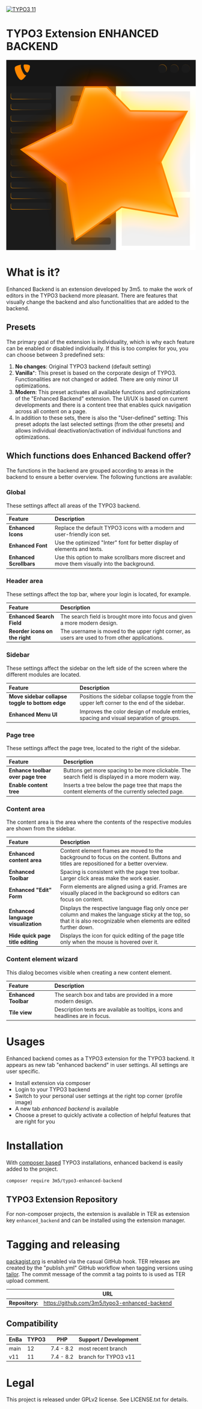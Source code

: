 [![TYPO3 11](https://img.shields.io/badge/TYPO3-11-orange.svg)](https://get.typo3.org/version/11)

TYPO3 Extension ENHANCED BACKEND
================================

![enhanced_backend_logo](/Resources/Public/Icons/Extension.png)

# What is it?

Enhanced Backend is an extension developed by 3m5. to make the work of editors in the TYPO3 backend more pleasant.
There are features that visually change the backend and also functionalities that are added to the backend.

## Presets

The primary goal of the extension is individuality, which is why each feature can be enabled or disabled individually.
If this is too complex for you, you can choose between 3 predefined sets:

1. **No changes**: Original TYPO3 backend (default setting)
2. **Vanilla⁺**: This preset is based on the corporate design of TYPO3. Functionalities are not changed or added. There are only minor UI optimizations.
3. **Modern**: This preset activates all available functions and optimizations of the "Enhanced Backend" extension. The UI/UX is based on current developments and there is a content tree that enables quick navigation across all content on a page.
4. In addition to these sets, there is also the "User-defined" setting: This preset adopts the last selected settings (from the other presets) and allows individual deactivation/activation of individual functions and optimizations.

## Which functions does Enhanced Backend offer?
The functions in the backend are grouped according to areas in the backend to ensure a better overview. The following functions are available:

### Global
These settings affect all areas of the TYPO3 backend.

| Feature                  | Description                                                                                    |
|:-------------------------|:-----------------------------------------------------------------------------------------------|
| **Enhanced Icons**       | Replace the default TYPO3 icons with a modern and user-friendly icon set.                      |
 | **Enhanced Font**        | Use the optimized "Inter" font for better display of elements and texts.                       |
 | **Enhanced Scrollbars**  | Use this option to make scrollbars more discreet and move them visually into the background.   |

### Header area
These settings affect the top bar, where your login is located, for example.

| Feature                   | Description                                                                                    |
|:--------------------------|:-----------------------------------------------------------------------------------------------|
| **Enhanced Search Field** | The search field is brought more into focus and given a more modern design.                    |
| **Reorder icons on the right** | The username is moved to the upper right corner, as users are used to from other applications. |

### Sidebar
These settings affect the sidebar on the left side of the screen where the different modules are located.

| Feature                   | Description                                                                                 |
|:--------------------------|:--------------------------------------------------------------------------------------------|
| **Move sidebar collapse toggle to bottom edge** | Positions the sidebar collapse toggle from the upper left corner to the end of the sidebar. |
| **Enhanced Menu UI** | Improves the color design of module entries, spacing and visual separation of groups.       |

### Page tree
These settings affect the page tree, located to the right of the sidebar.

| Feature                            | Description                                                                                         |
|:-----------------------------------|:----------------------------------------------------------------------------------------------------|
| **Enhance toolbar over page tree** | Buttons get more spacing to be more clickable. The search field is displayed in a more modern way.  |
| **Enable content tree**            | Inserts a tree below the page tree that maps the content elements of the currently selected page.      |

### Content area
The content area is the area where the contents of the respective modules are shown from the sidebar.

| Feature                             | Description                                                                                                                                                                |
|:------------------------------------|:---------------------------------------------------------------------------------------------------------------------------------------------------------------------------|
| **Enhanced content area**           | Content element frames are moved to the background to focus on the content. Buttons and titles are repositioned for a better overview.                                     |
| **Enhanced Toolbar**                | Spacing is consistent with the page tree toolbar. Larger click areas make the work easier.                                                                                 |
| **Enhanced "Edit" Form**            | Form elements are aligned using a grid. Frames are visually placed in the background so editors can focus on content.                                                      |
| **Enhanced language visualization** | Displays the respective language flag only once per column and makes the language sticky at the top, so that it is also recognizable when elements are edited further down. |
| **Hide quick page title editing** | Displays the icon for quick editing of the page title only when the mouse is hovered over it. |

### Content element wizard
This dialog becomes visible when creating a new content element.

| Feature                        | Description                                                                                    |
|:-------------------------------|:-----------------------------------------------------------------------------------------------|
| **Enhanced Toolbar**           | The search box and tabs are provided in a more modern design.                    |
| **Tile view** | Description texts are available as tooltips, icons and headlines are in focus. |

# Usages
Enhanced backend comes as a TYPO3 extension for the TYPO3 backend. It appears
as new tab "enhanced backend" in user settings. All settings are user specific.

* Install extension via composer
* Login to your TYPO3 backend
* Switch to your personal user settings at the right top corner (profile image)
* A new tab _enhanced backend_ is available
* Choose a preset to quickly activate a collection of helpful features that are right for you

# Installation

With [composer based](https://docs.typo3.org/m/typo3/tutorial-getting-started/main/en-us/Installation/Install.html)
TYPO3 installations, enhanced backend is easily added to the project.

```
composer require 3m5/typo3-enhanced-backend
```

## TYPO3 Extension Repository
For non-composer projects, the extension is available in TER as extension key `enhanced_backend` and can
be installed using the extension manager.

# Tagging and releasing

[packagist.org](https://packagist.org/packages/3m5/typo3-enhanced-backend) is enabled via the casual GitHub hook.
TER releases are created by the "publish.yml" GitHub workflow when tagging versions
using [tailor](https://github.com/TYPO3/tailor). The commit message of the commit a tag points to is
used as TER upload comment.

|                 | URL                                           |
|-----------------|-----------------------------------------------|
| **Repository:** | https://github.com/3m5/typo3-enhanced-backend |

## Compatibility

| EnBa | TYPO3 | PHP       | Support / Development |
|------|-------|-----------|-----------------------|
| main | 12    | 7.4 - 8.2 | most recent branch    |
| v11   | 11    | 7.4 - 8.2 | branch for TYPO3 v11  |

# Legal
This project is released under GPLv2 license. See LICENSE.txt for details.

